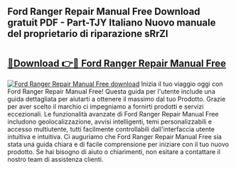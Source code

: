 ## Ford Ranger Repair Manual Free Download gratuit PDF - Part-TJY Italiano Nuovo manuale del proprietario di riparazione sRrZl

# <h2><a href="http://dfcx2io.blite.top/?on=Ford+Ranger+Repair+Manual+Free">🔗Download 👉🔴 Ford Ranger Repair Manual Free</a></h2>

[![Ford Ranger Repair Manual Free download](https://i.imgur.com/lujVjoI.png)](http://dfcx2io.blite.top/?on=Ford+Ranger+Repair+Manual+Free)
Inizia il tuo viaggio oggi con Ford Ranger Repair Manual Free! Questa guida per l'utente include una guida dettagliata per aiutarti a ottenere il massimo dal tuo Prodotto. Grazie per aver scelto il marchio ci impegniamo a fornirti prodotti e servizi eccezionali. Le funzionalità avanzate di Ford Ranger Repair Manual Free includono geolocalizzazione, avvisi intelligenti, temi personalizzabili e accesso multiutente, tutti facilmente controllabili dall'interfaccia utente intuitiva e intuitiva. Ci auguriamo che Ford Ranger Repair Manual Free sia stata una guida chiara e di facile comprensione per iniziare con il tuo nuovo prodotto. Se hai bisogno di aiuto o chiarimenti, non esitare a contattare il nostro team di assistenza clienti.
